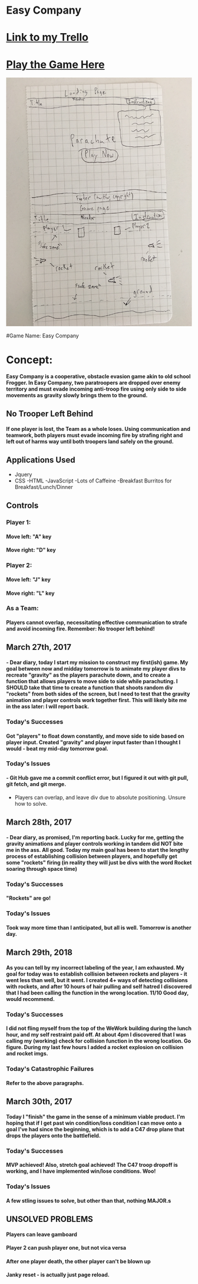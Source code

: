 # Easy Company

# [Link to my Trello](https://trello.com/b/3MgGS7wO/parachute-project-1)

# [Play the Game Here](https://jacyanderson.github.io/parachute-game/)

![](images/wireframe.JPG)

#Game Name: Easy Company

# Concept:
#### Easy Company is a cooperative, obstacle evasion game akin to old school Frogger. In Easy Company, two paratroopers are dropped over enemy territory and must evade incoming anti-troop fire using only side to side movements as gravity slowly brings them to the ground.  

## No Trooper Left Behind
#### If one player is lost, the Team as a whole loses. Using communication and teamwork, both players must evade incoming fire by strafing right and left out of harms way until both troopers land safely on the ground.

## Applications Used
 - Jquery 
 - CSS
 -HTML
 -JavaScript
 -Lots of Caffeine
 -Breakfast Burritos for Breakfast/Lunch/Dinner

## Controls
### Player 1:
#### Move left: "A" key
#### Move right: "D" key

### Player 2:
#### Move left: "J" key
#### Move right: "L" key

### As a Team:
#### Players cannot overlap, necessitating effective communication to strafe and avoid incoming fire. Remember: No trooper left behind! 


## March 27th, 2017 
#### - Dear diary, today I start my mission to construct my first(ish) game. My goal between now and midday tomorrow is to animate my player divs to recreate "gravity" as the players parachute down, and to create a function that allows players to move side to side while parachuting. I SHOULD take that time to create a function that shoots random div "rockets" from both sides of the screen, but I need to test that the gravity animation and player controls work together first. This will likely bite me in the ass later: I will report back.

### Today's Successes
#### Got "players" to float down constantly, and move side to side based on player input. Created "gravity" and player input faster than I thought I would - beat my mid-day tomorrow goal.


### Today's Issues
#### - Git Hub gave me a commit conflict error, but I figured it out with git pull, git fetch, and git merge.
 - Players can overlap, and leave div due to absolute positioning. Unsure how to solve.

 ## March 28th, 2017
 #### - Dear diary, as promised, I'm reporting back. Lucky for me, getting the gravity animations and player controls working in tandem did NOT bite me in the ass. All good. Today my main goal has been to start the lengthy process of establishing collision between players, and hopefully get some "rockets" firing (in reality they will just be divs with the word Rocket soaring through space time)

 ### Today's Successes
 #### "Rockets" are go!

 ### Today's Issues
 #### Took way more time than I anticipated, but all is well. Tomorrow is another day. 

 ## March 29th, 2018
 #### As you can tell by my incorrect labeling of the year, I am exhausted. My goal for today was to establish collision between rockets and players - it went less than well, but it went. I created 4+ ways of detecting collisions with rockets, and after 10 hours of hair pulling and self hatred I discovered that I had been calling the function in the wrong location. 11/10 Good day, would recommend. 

 ### Today's Successes
 ####  I did not fling myself from the top of the WeWork building during the lunch hour, and my self restraint paid off. At about 4pm I discovered that I was calling my (working) check for collision function in the wrong location. Go figure. During my last few hours I added a rocket explosion on collision and rocket imgs.

 ### Today's Catastrophic Failures
 #### Refer to the above paragraphs.

 ## March 30th, 2017
 #### Today I "finish" the game in the sense of a minimum viable product. I'm hoping that if I get past win condition/loss condition I can move onto a goal I've had since the beginning, which is to add a C47 drop plane that drops the players onto the battlefield. 

 ### Today's Successes
 #### MVP achieved! Also, stretch goal achieved! The C47 troop dropoff is working, and I have implemented win/lose conditions. Woo!

### Today's Issues
#### A few stling issues to solve, but other than that, nothing MAJOR.s




## UNSOLVED PROBLEMS
#### Players can leave gamboard

#### Player 2 can push player one, but not vica versa

#### After one player death, the other player can't be blown up

#### Janky reset - is actually just page reload.


